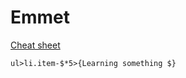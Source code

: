 # Emmet
[Cheat sheet](https://docs.emmet.io/cheat-sheet/)
```
ul>li.item-$*5>{Learning something $}
```